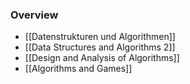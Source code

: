 ### Overview
+ [[Datenstrukturen und Algorithmen]]
+ [[Data Structures and Algorithms 2]]
+ [[Design and Analysis of Algorithms]]
+ [[Algorithms and Games]]